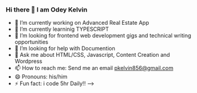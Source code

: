 ### Hi there 👋 I am Odey Kelvin



- 🔭 I’m currently working on Advanced Real Estate App
- 🌱 I’m currently learninig TYPESCRIPT
- 👯 I’m looking for frontend web development gigs and technical writing opportunities
- 🤔 I’m looking for help with Documention
- 💬 Ask me about HTML/CSS, Javascript, Content Creation and Wordpress
- 📫 How to reach me: Send me an email pkelvin856@gmail.com
- 😄 Pronouns: his/him
- ⚡ Fun fact: i code 5hr Daily!!
-->
